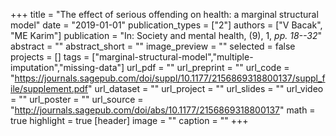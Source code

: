 +++
title = "The effect of serious offending on health: a marginal structural model"
date = "2019-01-01"
publication_types = ["2"]
authors = ["V Bacak", "ME Karim"]
publication = "In: Society and mental health, (9), 1, _pp. 18--32_"
abstract = ""
abstract_short = ""
image_preview = ""
selected = false
projects = []
tags = ["marginal-structural-model","multiple-imputation","missing-data"]
url_pdf = ""
url_preprint = ""
url_code = "https://journals.sagepub.com/doi/suppl/10.1177/2156869318800137/suppl_file/supplement.pdf"
url_dataset = ""
url_project = ""
url_slides = ""
url_video = ""
url_poster = ""
url_source = "http://journals.sagepub.com/doi/abs/10.1177/2156869318800137"
math = true
highlight = true
[header]
image = ""
caption = ""
+++
